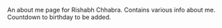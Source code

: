 An about me page for Rishabh Chhabra. Contains various info about me.
Countdown to birthday to be added.

